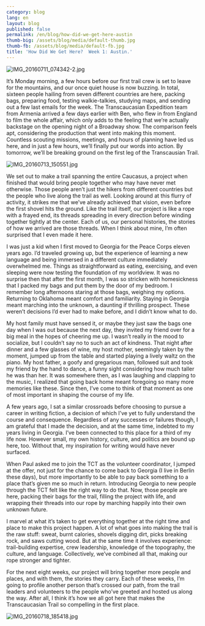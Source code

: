 ```yaml
---
category: blog
lang: en
layout: blog
published: false
permalink: /en/blog/how-did-we-get-here-austin
thumb-big: /assets/blog/media/default-thumb.jpg
thumb-fb: /assets/blog/media/default-fb.jpg
title: 'How Did We Get Here?  Week 1: Austin.'
---
```

![IMG_20160711_074342-2.jpg]({{site.baseurl}}/assets/blog/media/IMG_20160711_074342-2.jpg)

It’s Monday morning, a few hours before our first trail crew is set to leave for the mountains, and our once quiet house is now buzzing. In total, sixteen people hailing from seven different countries are here, packing bags, preparing food, testing walkie-talkies, studying maps, and sending out a few last emails for the week. The Transcaucasian Expedition team from Armenia arrived a few days earlier with Ben, who flew in from England to film the whole affair, which only adds to the feeling that we’re actually backstage on the opening night of a Broadway show.  The comparison feels apt, considering the production that went into making this moment. Countless scouting missions, meetings, and hours of planning have led us here, and in just a few hours, we’ll finally put our words into action. By tomorrow, we’ll be breaking ground on the first leg of the Transcausian Trail.

![IMG_20160713_150551.jpg]({{site.baseurl}}/assets/blog/media/IMG_20160713_150551.jpg)

We set out to make a trail spanning the entire Caucasus, a project when finished that would bring people together who may have never met otherwise.  Those people aren’t just the hikers from different countries but the people who live along the trail as well.  Looking around at this flurry of activity, it strikes me that we’ve already achieved that vision, even before the first shovel hits the ground.  Like the trail itself, our project is like a rope with a frayed end, its threads spreading in every direction before winding together tightly at the center.  Each of us, our personal histories, the stories of how we arrived are those threads.  When I think about mine, I’m often surprised that I even made it here.   

I was just a kid when I first moved to Georgia for the Peace Corps eleven years ago. I’d traveled growing up, but the experience of learning a new language and being immersed in a different culture immediately overwhelmed me. Things as straightforward as eating, exercising, and even sleeping were now testing the foundation of my worldview. It was no surprise then that after the first month, I was so stricken with homesickness that I packed my bags and put them by the door of my bedroom. I remember long afternoons staring at those bags, weighing my options. Returning to Oklahoma meant comfort and familiarity. Staying in Georgia meant marching into the unknown, a daunting if thrilling prospect. These weren’t decisions I’d ever had to make before, and I didn’t know what to do.  

My host family must have sensed it, or maybe they just saw the bags one day when I was out because the next day, they invited my friend over for a big meal in the hopes of cheering me up.  I wasn’t really in the mood to socialize, but I couldn’t say no to such an act of kindness. That night after dinner and a few glasses of wine, my host mother, seemingly taken by the moment, jumped up from the table and started playing a lively waltz on the piano. My host father, a goofy and gregarious man, followed suit and took my friend by the hand to dance, a funny sight considering how much taller he was than her. It was somewhere then, as I was laughing and clapping to the music, I realized that going back home meant foregoing so many more memories like these. Since then, I’ve come to think of that moment as one of most important in shaping the course of my life.

A few years ago, I sat a similar crossroads before choosing to pursue a career in writing fiction, a decision of which I’ve yet to fully understand the course and consequence.  Regardless of any successes or failures though, I am grateful that I made the decision, and at the same time, indebted to my years living in Georgia.  I’ve been connected to this place for a third of my life now.  However small, my own history, culture, and politics are bound up here, too.  Without that, my inspiration for writing would have never surfaced.

When Paul asked me to join the TCT as the volunteer coordinator, I jumped at the offer, not just for the chance to come back to Georgia (I live in Berlin these days), but more importantly to be able to pay back something to a place that’s given me so much in return.  Introducing Georgia to new people through the TCT felt like the right way to do that. Now, those people are here, packing their bags for the trail, filling the project with life, and wrapping their threads into our rope by marching happily into their own unknown future.

I marvel at what it’s taken to get everything together at the right time and place to make this project happen. A lot of what goes into making the trail is the raw stuff: sweat, burnt calories, shovels digging dirt, picks breaking rock, and saws cutting wood.  But at the same time it involves experience: trail-building expertise, crew leadership, knowledge of the topography, the culture, and language.  Collectively, we’ve combined all that, making our rope stronger and tighter.    

For the next eight weeks, our project will bring together more people and places, and with them, the stories they carry.  Each of these weeks, I’m going to profile another person that’s crossed our path, from the trail leaders and volunteers to the people who’ve greeted and hosted us along the way.  After all, I think it’s how we all got here that makes the Transcaucasian Trail so compelling in the first place. 

![IMG_20160718_185418.jpg]({{site.baseurl}}/assets/blog/media/IMG_20160718_185418.jpg)




